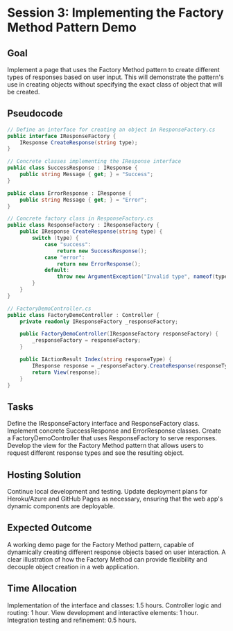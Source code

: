 # Session 3: Implementing the Factory Method Pattern Demo

## Goal
Implement a page that uses the Factory Method pattern to create different types of responses based on user input. This will demonstrate the pattern's use in creating objects without specifying the exact class of object that will be created.

## Pseudocode
```csharp
// Define an interface for creating an object in ResponseFactory.cs
public interface IResponseFactory {
    IResponse CreateResponse(string type);
}

// Concrete classes implementing the IResponse interface
public class SuccessResponse : IResponse {
    public string Message { get; } = "Success";
}

public class ErrorResponse : IResponse {
    public string Message { get; } = "Error";
}

// Concrete factory class in ResponseFactory.cs
public class ResponseFactory : IResponseFactory {
    public IResponse CreateResponse(string type) {
        switch (type) {
            case "success":
                return new SuccessResponse();
            case "error":
                return new ErrorResponse();
            default:
                throw new ArgumentException("Invalid type", nameof(type));
        }
    }
}

// FactoryDemoController.cs
public class FactoryDemoController : Controller {
    private readonly IResponseFactory _responseFactory;

    public FactoryDemoController(IResponseFactory responseFactory) {
        _responseFactory = responseFactory;
    }

    public IActionResult Index(string responseType) {
        IResponse response = _responseFactory.CreateResponse(responseType);
        return View(response);
    }
}

```

## Tasks
Define the IResponseFactory interface and ResponseFactory class.
Implement concrete SuccessResponse and ErrorResponse classes.
Create a FactoryDemoController that uses ResponseFactory to serve responses.
Develop the view for the Factory Method pattern that allows users to request different response types and see the resulting object.
## Hosting Solution
Continue local development and testing.
Update deployment plans for Heroku/Azure and GitHub Pages as necessary, ensuring that the web app's dynamic components are deployable.
## Expected Outcome
A working demo page for the Factory Method pattern, capable of dynamically creating different response objects based on user interaction.
A clear illustration of how the Factory Method can provide flexibility and decouple object creation in a web application.
## Time Allocation
Implementation of the interface and classes: 1.5 hours.
Controller logic and routing: 1 hour.
View development and interactive elements: 1 hour.
Integration testing and refinement: 0.5 hours.
